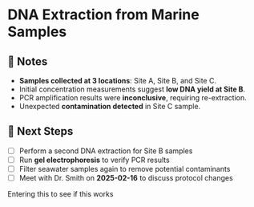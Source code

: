 

# DNA Extraction from Marine Samples  

## 📝 Notes  
- **Samples collected at 3 locations**: Site A, Site B, and Site C.  
- Initial concentration measurements suggest **low DNA yield at Site B**.  
- PCR amplification results were **inconclusive**, requiring re-extraction.  
- Unexpected **contamination detected** in Site C sample.  

## 📌 Next Steps  
- [ ] Perform a second DNA extraction for Site B samples  
- [ ] Run **gel electrophoresis** to verify PCR results  
- [ ] Filter seawater samples again to remove potential contaminants  
- [ ] Meet with Dr. Smith on **2025-02-16** to discuss protocol changes  

Entering this to see if this works
